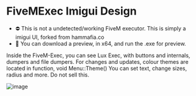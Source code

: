 # FiveMExec Imigui Design

- ⛔ This is not a undetected/working FiveM executor. This is simply a imigui UI, forked from hammafia.co
- 📄 You can download a preview, in x64, and run the .exe for preview.

Inside the FiveM-Exec, you can see Lux Exec, with buttons and internals, dumpers and file dumpers. For changes and updates, colour themes are located in function, void Menu::Theme() You can set text, change sizes, radius and more. Do not sell this.

![image](https://user-images.githubusercontent.com/122197909/217762541-53a54e34-3ec5-4957-b3bd-79f148978ec5.png)
